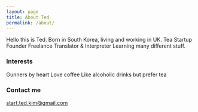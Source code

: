 ```yaml
---
layout: page
title: About Ted
permalink: /about/
---
```


Hello this is Ted.
Born in South Korea, living and working in UK.
Tea Startup Founder
Freelance Translator & Interpreter
Learning many different stuff.

### Interests

Gunners by heart
Love coffee
Like alcoholic drinks
but prefer tea

### Contact me 

[start.ted.kim@gmail.com](mailto:start.ted.kim@gmail.com)
